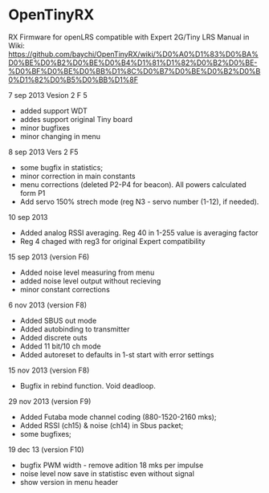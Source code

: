 OpenTinyRX
==========

RX Firmware for openLRS compatible with Expert 2G/Tiny LRS
Manual in Wiki: https://github.com/baychi/OpenTinyRX/wiki/%D0%A0%D1%83%D0%BA%D0%BE%D0%B2%D0%BE%D0%B4%D1%81%D1%82%D0%B2%D0%BE-%D0%BF%D0%BE%D0%BB%D1%8C%D0%B7%D0%BE%D0%B2%D0%B0%D1%82%D0%B5%D0%BB%D1%8F

7 sep 2013 Vesion 2 F 5

- added support WDT
- addes support original Tiny board
- minor bugfixes
- minor changing in menu

8 sep 2013 Vers 2 F5
- some bugfix in statistics;
- minor correction in main constants
- menu corrections (deleted P2-P4 for beacon). All powers calculated form P1
- Add servo 150% strech mode (reg N3 - servo number (1-12), if needed).

10 sep 2013

- Added analog RSSI averaging. Reg 40 in 1-255 value is averaging factor
- Reg 4 chaged with reg3 for original Expert compatibility

15 sep 2013 (version F6)
- Added noise level measuring from menu
- added noise level output without recieving
- minor constant corrections

6 nov 2013 (version F8)
- Added SBUS out mode
- Added autobinding to transmitter
- Added discrete outs
- Added 11 bit/10 ch mode
- Added autoreset to defaults in 1-st start with error settings

15 nov 2013 (version F8)
- Bugfix in rebind function. Void deadloop.

29 nov 2013 (version F9)
- Added Futaba mode channel coding (880-1520-2160 mks);
- Added RSSI (ch15) & noise (ch14) in Sbus packet;
- some bugfixes;

19 dec 13 (version F10)
- bugfix PWM width - remove adition 18 mks per impulse
- noise level now save in statistisc even without signal
- show version in menu header

